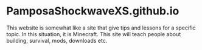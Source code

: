 # PamposaShockwaveXS.github.io
This website is somewhat like a site that give tips and lessons for a specific topic. In this situation, it is Minecraft. This site will teach people about building, survival, mods, downloads etc.
